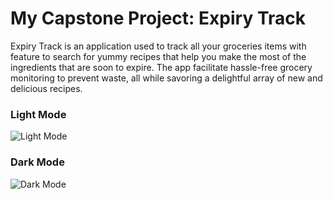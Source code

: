 # My Capstone Project: Expiry Track

Expiry Track is an application used to track all your groceries items with feature to search for yummy recipes that help you make the most of the ingredients that are soon to expire. The app facilitate hassle-free grocery monitoring to prevent waste, all while savoring a delightful array of new and delicious recipes.

### Light Mode
![Light Mode](https://github.com/NirachaMarchett/capstone-expiration-tracking-app/assets/135506311/1485103b-469e-4d64-a7da-df592361d254)

### Dark Mode

![Dark Mode](https://github.com/NirachaMarchett/capstone-expiration-tracking-app/assets/135506311/13e45716-efc9-4c10-a15f-e3b1832e7028)

